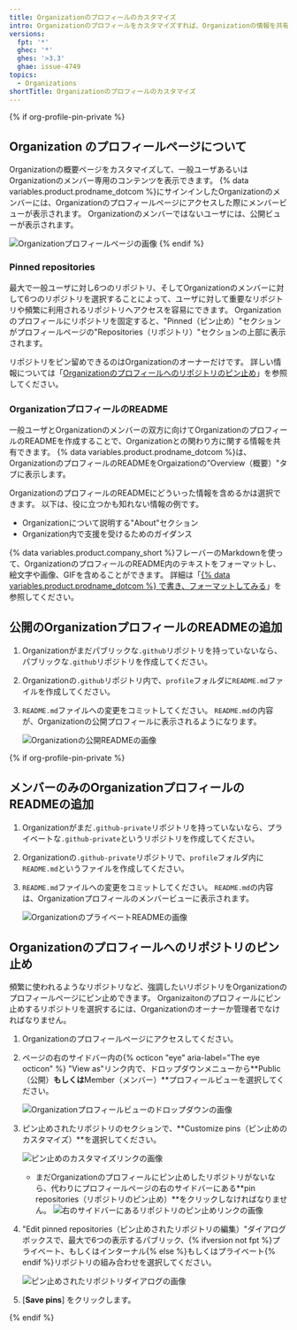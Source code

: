 ```yaml
---
title: Organizationのプロフィールのカスタマイズ
intro: Organizationのプロフィールをカスタマイズすれば、Organizationの情報を共有できます。
versions:
  fpt: '*'
  ghec: '*'
  ghes: '>3.3'
  ghae: issue-4749
topics:
  - Organizations
shortTitle: Organizationのプロフィールのカスタマイズ
---
```


{% if org-profile-pin-private %}

## Organization のプロフィールページについて

Organizationの概要ページをカスタマイズして、一般ユーザあるいはOrganizationのメンバー専用のコンテンツを表示できます。 {% data variables.product.prodname_dotcom %}にサインインしたOrganizationのメンバーには、Organizationのプロフィールページにアクセスした際にメンバービューが表示されます。 Organizationのメンバーではないユーザには、公開ビューが表示されます。

![Organizationプロフィールページの画像](/assets/images/help/organizations/new_organization_page.png)
{% endif %}

### Pinned repositories

最大で一般ユーザに対し6つのリポジトリ、そしてOrganizationのメンバーに対して6つのリポジトリを選択することによって、ユーザに対して重要なリポジトリや頻繁に利用されるリポジトリへアクセスを容易にできます。 Organizationのプロフィールにリポジトリを固定すると、"Pinned（ピン止め）"セクションがプロフィールページの"Repositories（リポジトリ）"セクションの上部に表示されます。

リポジトリをピン留めできるのはOrganizationのオーナーだけです。 詳しい情報については「[Organizationのプロフィールへのリポジトリのピン止め](#pinning-repositories-to-your-organizations-profile)」を参照してください。

### OrganizationプロフィールのREADME

一般ユーザとOrganizationのメンバーの双方に向けてOrganizationのプロフィールのREADMEを作成することで、Organizationとの関わり方に関する情報を共有できます。 {% data variables.product.prodname_dotcom %}は、OrganizationのプロフィールのREADMEをOrgaizationの”Overview（概要）"タブに表示します。

OrganizationのプロフィールのREADMEにどういった情報を含めるかは選択できます。 以下は、役に立つかも知れない情報の例です。

- Organizationについて説明する"About"セクション
- Organization内で支援を受けるためのガイダンス

{% data variables.product.company_short %}フレーバーのMarkdownを使って、OrganizationのプロフィールのREADME内のテキストをフォーマットし、絵文字や画像、GIFを含めることができます。 詳細は「[{% data variables.product.prodname_dotcom %} で書き、フォーマットしてみる](/github/writing-on-github/getting-started-with-writing-and-formatting-on-github)」を参照してください。

## 公開のOrganizationプロフィールのREADMEの追加

1. Organizationがまだパブリックな`.github`リポジトリを持っていないなら、パブリックな`.github`リポジトリを作成してください。
2. Organizationの`.github`リポジトリ内で、`profile`フォルダに`README.md`ファイルを作成してください。
3. `README.md`ファイルへの変更をコミットしてください。 `README.md`の内容が、Organizationの公開プロフィールに表示されるようになります。

   ![Organizationの公開READMEの画像](/assets/images/help/organizations/org_public_readme.png)

{% if org-profile-pin-private %}

## メンバーのみのOrganizationプロフィールのREADMEの追加

1. Organizationがまだ`.github-private`リポジトリを持っていないなら、プライベートな`.github-private`というリポジトリを作成してください。
2. Organizationの`.github-private`リポジトリで、`profile`フォルダ内に`README.md`というファイルを作成してください。
3. `README.md`ファイルへの変更をコミットしてください。 `README.md`の内容は、Organizationプロフィールのメンバービューに表示されます。

   ![OrganizationのプライベートREADMEの画像](/assets/images/help/organizations/org_member_readme.png)

## Organizationのプロフィールへのリポジトリのピン止め

頻繁に使われるようなリポジトリなど、強調したいリポジトリをOrganizationのプロフィールページにピン止めできます。 Organizaitonのプロフィールにピン止めするリポジトリを選択するには、Organizationのオーナーか管理者でなければなりません。

1. Organizationのプロフィールページにアクセスしてください。
2. ページの右のサイドバー内の{% octicon "eye" aria-label="The eye octicon" %} "View as"リンク内で、ドロップダウンメニューから**Public（公開）**もしくは**Member（メンバー）**プロフィールビューを選択してください。

   ![Organizationプロフィールビューのドロップダウンの画像](/assets/images/help/organizations/org_profile_view.png)

3. ピン止めされたリポジトリのセクションで、**Customize pins（ピン止めのカスタマイズ）**を選択してください。

   ![ピン止めのカスタマイズリンクの画像](/assets/images/help/organizations/customize_pins_link.png)

   - まだOrganizationのプロフィールにピン止めしたリポジトリがないなら、代わりにプロフィールページの右のサイドバーにある**pin repositories（リポジトリのピン止め）**をクリックしなければなりません。 ![右のサイドバーにあるリポジトリのピン止めリンクの画像](/assets/images/help/organizations/pin_repositories_link.png)

4. "Edit pinned repositories（ピン止めされたリポジトリの編集）"ダイアログボックスで、最大で6つの表示するパブリック、{% ifversion not fpt %}プライベート、もしくはインターナル{% else %}もしくはプライベート{% endif %}リポジトリの組み合わせを選択してください。

   ![ピン止めされたリポジトリダイアログの画像](/assets/images/help/organizations/pinned_repo_dialog.png)

5. [**Save pins**] をクリックします。

{% endif %}
